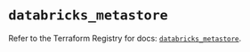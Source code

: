 # `databricks_metastore`

Refer to the Terraform Registry for docs: [`databricks_metastore`](https://registry.terraform.io/providers/databricks/databricks/1.96.0/docs/resources/metastore).
